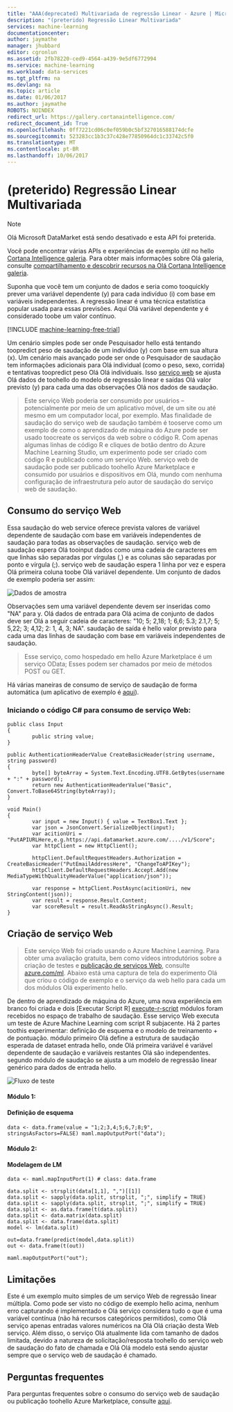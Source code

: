 ```yaml
---
title: "AAA(deprecated) Multivariada de regressão Linear - Azure | Microsoft Docs"
description: "(preterido) Regressão Linear Multivariada"
services: machine-learning
documentationcenter: 
author: jaymathe
manager: jhubbard
editor: cgronlun
ms.assetid: 2fb78220-ced9-4564-a439-9e5df6772994
ms.service: machine-learning
ms.workload: data-services
ms.tgt_pltfrm: na
ms.devlang: na
ms.topic: article
ms.date: 01/06/2017
ms.author: jaymathe
ROBOTS: NOINDEX
redirect_url: https://gallery.cortanaintelligence.com/
redirect_document_id: True
ms.openlocfilehash: 0ff7221cd06c0ef059b0c5bf327016588174dcfe
ms.sourcegitcommit: 523283cc1b3c37c428e77850964dc1c33742c5f0
ms.translationtype: MT
ms.contentlocale: pt-BR
ms.lasthandoff: 10/06/2017
---
```

# <a name="deprecated-multivariate-linear-regression"></a>(preterido) Regressão Linear Multivariada

> [!NOTE]
> Olá Microsoft DataMarket está sendo desativado e esta API foi preterida. 
> 
> Você pode encontrar várias APIs e experiências de exemplo útil no hello [Cortana Intelligence galeria](http://gallery.cortanaintelligence.com). Para obter mais informações sobre Olá galeria, consulte [compartilhamento e descobrir recursos na Olá Cortana Intelligence galeria](machine-learning-gallery-how-to-use-contribute-publish.md).

Suponha que você tem um conjunto de dados e seria como tooquickly prever uma variável dependente (y) para cada indivíduo (i) com base em variáveis independentes. A regressão linear é uma técnica estatística popular usada para essas previsões. Aqui Olá variável dependente y é considerado toobe um valor contínuo.  

[!INCLUDE [machine-learning-free-trial](../../includes/machine-learning-free-trial.md)]

Um cenário simples pode ser onde Pesquisador hello está tentando toopredict peso de saudação de um indivíduo (y) com base em sua altura (x). Um cenário mais avançado pode ser onde o Pesquisador de saudação tem informações adicionais para Olá individual (como o peso, sexo, corrida) e tentativas toopredict peso Olá Olá individuais. Isso [serviço web](https://datamarket.azure.com/dataset/aml_labs/multivariate_regression) se ajusta Olá dados de toohello do modelo de regressão linear e saídas Olá valor previsto (y) para cada uma das observações Olá nos dados de saudação.

> Este serviço Web poderia ser consumido por usuários – potencialmente por meio de um aplicativo móvel, de um site ou até mesmo em um computador local, por exemplo. Mas finalidade de saudação do serviço web de saudação também é tooserve como um exemplo de como o aprendizado de máquina do Azure pode ser usado toocreate os serviços da web sobre o código R. Com apenas algumas linhas de código R e cliques de botão dentro do Azure Machine Learning Studio, um experimento pode ser criado com código R e publicado como um serviço Web. serviço web de saudação pode ser publicado toohello Azure Marketplace e consumido por usuários e dispositivos em Olá, mundo com nenhuma configuração de infraestrutura pelo autor de saudação do serviço web de saudação.  
> 
> 

## <a name="consumption-of-web-service"></a>Consumo do serviço Web
Essa saudação do web service oferece prevista valores de variável dependente de saudação com base em variáveis independentes de saudação para todas as observações de saudação. serviço web de saudação espera Olá tooinput dados como uma cadeia de caracteres em que linhas são separadas por vírgulas (,) e as colunas são separadas por ponto e vírgula (;). serviço web de saudação espera 1 linha por vez e espera Olá primeira coluna toobe Olá variável dependente. Um conjunto de dados de exemplo poderia ser assim:

![Dados de amostra][1]

Observações sem uma variável dependente devem ser inseridas como "NA" para y. Olá dados de entrada para Olá acima de conjunto de dados deve ser Olá a seguir cadeia de caracteres: "10; 5; 2,18; 1; 6,6; 5.3; 2.1,7; 5; 5,22; 3; 4,12; 2: 1, 4, 3; NA". saudação de saída é hello valor previsto para cada uma das linhas de saudação com base em variáveis independentes de saudação. 

> Esse serviço, como hospedado em hello Azure Marketplace é um serviço OData; Esses podem ser chamados por meio de métodos POST ou GET. 
> 
> 

Há várias maneiras de consumo de serviço de saudação de forma automática (um aplicativo de exemplo é [aqui](http://microsoftazuremachinelearning.azurewebsites.net/MultipleLinearRegressionService.aspx)).

### <a name="starting-c-code-for-web-service-consumption"></a>Iniciando o código C# para consumo de serviço Web:
    public class Input
    {
            public string value;
    }

    public AuthenticationHeaderValue CreateBasicHeader(string username, string password)
    {
            byte[] byteArray = System.Text.Encoding.UTF8.GetBytes(username + ":" + password);
            return new AuthenticationHeaderValue("Basic", Convert.ToBase64String(byteArray));
    }

    void Main()
    {
            var input = new Input() { value = TextBox1.Text };
            var json = JsonConvert.SerializeObject(input);
            var acitionUri = "PutAPIURLHere,e.g.https://api.datamarket.azure.com/..../v1/Score";
            var httpClient = new HttpClient();

            httpClient.DefaultRequestHeaders.Authorization = CreateBasicHeader("PutEmailAddressHere", "ChangeToAPIKey");
            httpClient.DefaultRequestHeaders.Accept.Add(new MediaTypeWithQualityHeaderValue("application/json"));

            var response = httpClient.PostAsync(acitionUri, new StringContent(json));
            var result = response.Result.Content;
            var scoreResult = result.ReadAsStringAsync().Result;
    }




## <a name="creation-of-web-service"></a>Criação de serviço Web
> Este serviço Web foi criado usando o Azure Machine Learning. Para obter uma avaliação gratuita, bem como vídeos introdutórios sobre a criação de testes e [publicação de serviços Web](machine-learning-publish-a-machine-learning-web-service.md), consulte [azure.com/ml](http://azure.com/ml). Abaixo está uma captura de tela do experimento Olá que criou o código de exemplo e o serviço da web hello para cada um dos módulos Olá experimento hello.
> 
> 

De dentro de aprendizado de máquina do Azure, uma nova experiência em branco foi criada e dois [Executar Script R] [ execute-r-script] módulos foram recebidos no espaço de trabalho de saudação. Esse serviço Web executa um teste de Azure Machine Learning com script R subjacente. Há 2 partes toothis experimentar: definição de esquema e o modelo de treinamento + de pontuação. módulo primeiro Olá define a estrutura de saudação esperada de dataset entrada hello, onde Olá primeira variável é variável dependente de saudação e variáveis restantes Olá são independentes. segundo módulo de saudação se ajusta a um modelo de regressão linear genérico para dados de entrada hello.  

![Fluxo de teste][3]

#### <a name="module-1"></a>Módulo 1:
#### <a name="schema-definition"></a>Definição de esquema
    data <- data.frame(value = "1;2;3,4;5;6,7;8;9", stringsAsFactors=FALSE) maml.mapOutputPort("data");  

#### <a name="module-2"></a>Módulo 2:
#### <a name="lm-modeling"></a>Modelagem de LM
    data <- maml.mapInputPort(1) # class: data.frame  

    data.split <- strsplit(data[1,1], ",")[[1]]  
    data.split <- sapply(data.split, strsplit, ";", simplify = TRUE)  
    data.split <- sapply(data.split, strsplit, ";", simplify = TRUE)  
    data.split <- as.data.frame(t(data.split)) 
    data.split <- data.matrix(data.split) 
    data.split <- data.frame(data.split) 
    model <- lm(data.split)  

    out=data.frame(predict(model,data.split))  
    out <- data.frame(t(out))

    maml.mapOutputPort("out");  

## <a name="limitations"></a>Limitações
Este é um exemplo muito simples de um serviço Web de regressão linear múltipla. Como pode ser visto no código de exemplo hello acima, nenhum erro capturando é implementado e Olá serviço considera tudo o que é uma variável contínua (não há recursos categóricos permitidos), como Olá serviço apenas entradas valores numéricos na Olá Olá criação desta Web serviço. Além disso, o serviço Olá atualmente lida com tamanho de dados limitada, devido a natureza de solicitação/resposta toohello do serviço web de saudação do fato de chamada e Olá Olá modelo está sendo ajustar sempre que o serviço web de saudação é chamado. 

## <a name="faq"></a>Perguntas frequentes
Para perguntas frequentes sobre o consumo do serviço web de saudação ou publicação toohello Azure Marketplace, consulte [aqui](machine-learning-marketplace-faq.md).

[1]: ./media/machine-learning-r-csharp-multivariate-linear-regression/multireg-img1.png
[2]: ./media/machine-learning-r-csharp-multivariate-linear-regression/multireg-img2.png
[3]: ./media/machine-learning-r-csharp-multivariate-linear-regression/multireg-img3.png


<!-- Module References -->
[execute-r-script]: https://msdn.microsoft.com/library/azure/30806023-392b-42e0-94d6-6b775a6e0fd5/

